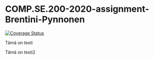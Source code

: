 # COMP.SE.200-2020-assignment-Brentini-Pynnonen
[![Coverage Status](https://coveralls.io/repos/github/Sbrentini/COMP.SE.200-2020-assignment-Brentini-Pynnonen/badge.svg?branch=main)](https://coveralls.io/github/Sbrentini/COMP.SE.200-2020-assignment-Brentini-Pynnonen?branch=main)


Tämä on testi

Tämä on testi2
